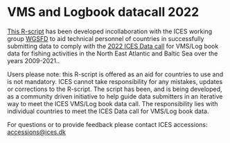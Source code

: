 # VMS and Logbook datacall 2022

[This R-script](https://github.com/ices-eg/wg_WGSFD/blob/master/VMS-datacall/VMSdatacall_proposedWorkflow.r "Data Workflow") has been developed incollaboration with the ICES working group [WGSFD](http://www.ices.dk/community/groups/Pages/WGSFD.aspx "Working Group on Spatial Fisheries Data") to aid technical personnel of countries in successfully submitting data to comply with the   [2022 ICES Data call](http://www.ices.dk/sites/pub/Publication%20Reports/Data%20calls/datacall.2020.VMS_LogBook_data.pdf) for VMS/Log book data for fishing activities in the North East Atlantic and Baltic Sea over the years 2009-2021.. 

Users please note: this R-script is offered as an aid for countries to use and is not mandatory. ICES cannot take responsibility for any mistakes, updates or corrections to the R-script. The script has been, and is being developed, as a community driven initiative to help guide data submitters in an iterative way to meet the ICES VMS/Log book data call. The responsibility lies with individual countries to meet the ICES Data call for VMS/Log book data.

For questions or to provide feedback please contact ICES accessions: <accessions@ices.dk>
